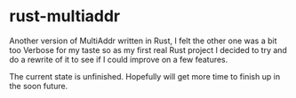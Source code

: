 # rust-multiaddr

Another version of MultiAddr written in Rust, I felt the other one was a bit too Verbose for my taste so as my first real Rust project I decided to try and do a rewrite of it to see if I could improve on a few features. 

The current state is unfinished. Hopefully will get more time to finish up in the soon future.
